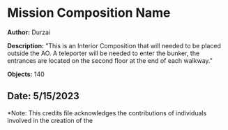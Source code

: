 # Mission Composition Name

**Author:** Durzai

**Description:** "This is an Interior Composition that will needed to be placed outside the AO. A teleporter will be needed to enter the bunker, the entrances are located on the second floor at the end of each walkway."

**Objects:** 140

**Date:** 5/15/2023
---

*Note: This credits file acknowledges the contributions of individuals involved in the creation of the
